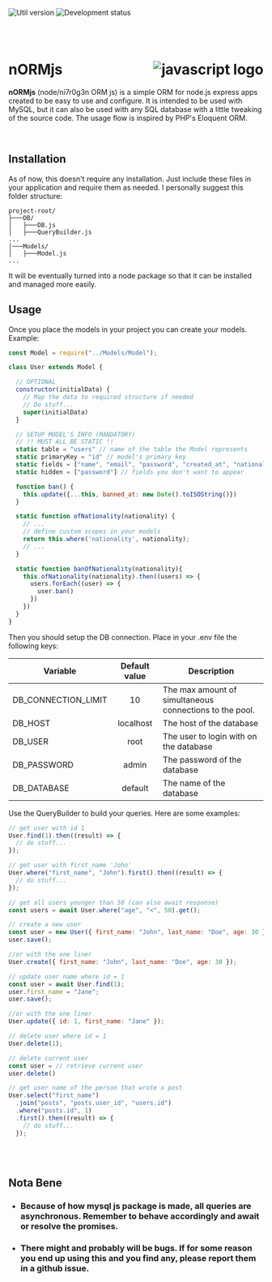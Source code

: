 ![Util version](https://img.shields.io/badge/Version-0.2-orange?style=for-the-badge)
![Development status](https://img.shields.io/badge/Status-In%20Development-blue?style=for-the-badge)

<br>
<br>

# **nORMjs** <div style="float: right"> ![javascript logo](https://upload.wikimedia.org/wikipedia/commons/thumb/6/6a/JavaScript-logo.png/20px-JavaScript-logo.png?20120221235433) </div>

**nORMjs** (node/ni7r0g3n ORM js) is a simple ORM for node.js express apps created to be easy to use and configure. It is intended to be used with MySQL, but it can also be used with any SQL database with a little tweaking of the source code. The usage flow is inspired by PHP's Eloquent ORM.

<br>

## Installation

As of now, this doesn't require any installation. Just include these files in your application and require them as needed.
I personally suggest this folder structure:

```
project-root/
├───DB/
│   ├───DB.js
│   ├───QueryBuilder.js
...
│───Models/
│   ├───Model.js
...
```
It will be eventually turned into a node package so that it can be installed and managed more easily.

## Usage

Once you place the models in your project you can create your models. Example:

```javascript
const Model = require("../Models/Model");

class User extends Model {

  // OPTIONAL
  constructor(initialData) {
    // Map the data to required structure if needed
    // Do stuff...
    super(initialData) 
  }

  // SETUP MODEL'S INFO (MANDATORY)
  // !! MUST ALL BE STATIC !!
  static table = "users" // name of the table the Model represents
  static primaryKey = "id" // model's primary key
  static fields = ["name", "email", "password", "created_at", "nationality", "banned_at"] // the fields to be pulled from the db
  static hidden = ["password"] // fields you don't want to appear

  function ban() {
    this.update({...this, banned_at: new Date().toISOString()})
  }

  static function ofNationality(nationality) {
    // ...
    // define custom scopes in your models
    return this.where('nationality', nationality);
    // ...
  }

  static function banOfNationality(nationality){
    this.ofNationality(nationality).then((users) => {
      users.forEach((user) => {
        user.ban()
      })
    })
  }
}
```

Then you should setup the DB connection. Place in your .env file the following keys:

| **Variable**          | **Default value** | **Description**                                         |
| --------------------- | :---------------: | ------------------------------------------------------- |
| DB\_CONNECTION\_LIMIT |         10        | The max amount of simultaneous connections to the pool. |
| DB\_HOST              |     localhost     | The host of the database                                |
| DB\_USER              |        root       | The user to login with on the database                  |
| DB\_PASSWORD          |       admin       | The password of the database                            |
| DB\_DATABASE          |      default      | The name of the database                                |



Use the QueryBuilder to build your queries. Here are some examples:

```javascript
// get user with id 1
User.find(1).then((result) => {
  // do stuff...
});

// get user with first_name 'John'
User.where("first_name", "John").first().then((result) => {
  // do stuff...
});

// get all users younger than 50 (can also await response)
const users = await User.where("age", "<", 50).get();

// create a new user
const user = new User({ first_name: "John", last_name: "Doe", age: 30 });
user.save();

//or with the one liner
User.create({ first_name: "John", last_name: "Doe", age: 30 });

// update user name where id = 1
const user = await User.find(1);
user.first_name = "Jane";
user.save();

//or with the one liner
User.update({ id: 1, first_name: "Jane" });

// delete user where id = 1
User.delete(1);

// delete current user
const user = // retrieve current user
user.delete()

// get user name of the person that wrote x post
User.select("first_name")
  .join("posts", "posts.user_id", "users.id")
  .where("posts.id", 1)
  .first().then((result) => {
    // do stuff...
  });
```

<br>
<br>

## Nota Bene

- ### Because of how mysql js package is made, all queries are asynchronous. Remember to behave accordingly and await or resolve the promises.

- ### There might and probably will be bugs. If for some reason you end up using this and you find any, please report them in a github issue.
